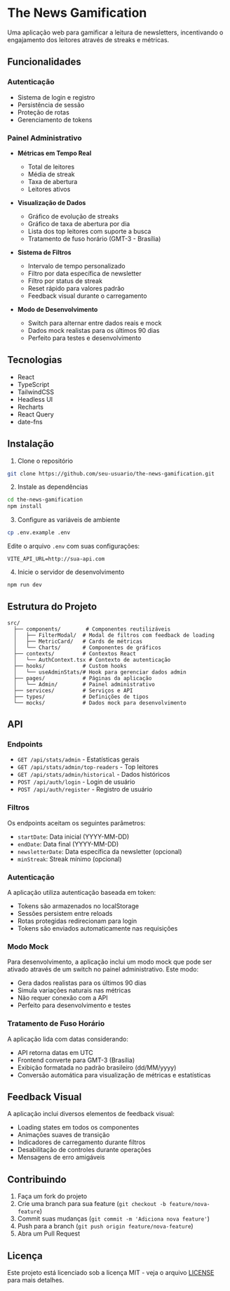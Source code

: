 # The News Gamification

Uma aplicação web para gamificar a leitura de newsletters, incentivando o engajamento dos leitores através de streaks e métricas.

## Funcionalidades

### Autenticação

- Sistema de login e registro
- Persistência de sessão
- Proteção de rotas
- Gerenciamento de tokens

### Painel Administrativo

- **Métricas em Tempo Real**

  - Total de leitores
  - Média de streak
  - Taxa de abertura
  - Leitores ativos

- **Visualização de Dados**

  - Gráfico de evolução de streaks
  - Gráfico de taxa de abertura por dia
  - Lista dos top leitores com suporte a busca
  - Tratamento de fuso horário (GMT-3 - Brasília)

- **Sistema de Filtros**

  - Intervalo de tempo personalizado
  - Filtro por data específica de newsletter
  - Filtro por status de streak
  - Reset rápido para valores padrão
  - Feedback visual durante o carregamento

- **Modo de Desenvolvimento**
  - Switch para alternar entre dados reais e mock
  - Dados mock realistas para os últimos 90 dias
  - Perfeito para testes e desenvolvimento

## Tecnologias

- React
- TypeScript
- TailwindCSS
- Headless UI
- Recharts
- React Query
- date-fns

## Instalação

1. Clone o repositório

```bash
git clone https://github.com/seu-usuario/the-news-gamification.git
```

2. Instale as dependências

```bash
cd the-news-gamification
npm install
```

3. Configure as variáveis de ambiente

```bash
cp .env.example .env
```

Edite o arquivo `.env` com suas configurações:

```env
VITE_API_URL=http://sua-api.com
```

4. Inicie o servidor de desenvolvimento

```bash
npm run dev
```

## Estrutura do Projeto

```
src/
  ├── components/        # Componentes reutilizáveis
  │   ├── FilterModal/  # Modal de filtros com feedback de loading
  │   ├── MetricCard/   # Cards de métricas
  │   └── Charts/       # Componentes de gráficos
  ├── contexts/         # Contextos React
  │   └── AuthContext.tsx # Contexto de autenticação
  ├── hooks/            # Custom hooks
  │   └── useAdminStats/# Hook para gerenciar dados admin
  ├── pages/            # Páginas da aplicação
  │   └── Admin/        # Painel administrativo
  ├── services/         # Serviços e API
  ├── types/            # Definições de tipos
  └── mocks/            # Dados mock para desenvolvimento
```

## API

### Endpoints

- `GET /api/stats/admin` - Estatísticas gerais
- `GET /api/stats/admin/top-readers` - Top leitores
- `GET /api/stats/admin/historical` - Dados históricos
- `POST /api/auth/login` - Login de usuário
- `POST /api/auth/register` - Registro de usuário

### Filtros

Os endpoints aceitam os seguintes parâmetros:

- `startDate`: Data inicial (YYYY-MM-DD)
- `endDate`: Data final (YYYY-MM-DD)
- `newsletterDate`: Data específica da newsletter (opcional)
- `minStreak`: Streak mínimo (opcional)

### Autenticação

A aplicação utiliza autenticação baseada em token:

- Tokens são armazenados no localStorage
- Sessões persistem entre reloads
- Rotas protegidas redirecionam para login
- Tokens são enviados automaticamente nas requisições

### Modo Mock

Para desenvolvimento, a aplicação inclui um modo mock que pode ser ativado através de um switch no painel administrativo. Este modo:

- Gera dados realistas para os últimos 90 dias
- Simula variações naturais nas métricas
- Não requer conexão com a API
- Perfeito para desenvolvimento e testes

### Tratamento de Fuso Horário

A aplicação lida com datas considerando:

- API retorna datas em UTC
- Frontend converte para GMT-3 (Brasília)
- Exibição formatada no padrão brasileiro (dd/MM/yyyy)
- Conversão automática para visualização de métricas e estatísticas

## Feedback Visual

A aplicação inclui diversos elementos de feedback visual:

- Loading states em todos os componentes
- Animações suaves de transição
- Indicadores de carregamento durante filtros
- Desabilitação de controles durante operações
- Mensagens de erro amigáveis

## Contribuindo

1. Faça um fork do projeto
2. Crie uma branch para sua feature (`git checkout -b feature/nova-feature`)
3. Commit suas mudanças (`git commit -m 'Adiciona nova feature'`)
4. Push para a branch (`git push origin feature/nova-feature`)
5. Abra um Pull Request

## Licença

Este projeto está licenciado sob a licença MIT - veja o arquivo [LICENSE](LICENSE) para mais detalhes.
